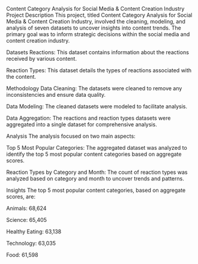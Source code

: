 Content Category Analysis for Social Media & Content Creation Industry
Project Description
This project, titled Content Category Analysis for Social Media & Content Creation Industry, involved the cleaning, modeling, and analysis of seven datasets to uncover insights into content trends. The primary goal was to inform strategic decisions within the social media and content creation industry.

Datasets
Reactions: This dataset contains information about the reactions received by various content.

Reaction Types: This dataset details the types of reactions associated with the content.

Methodology
Data Cleaning: The datasets were cleaned to remove any inconsistencies and ensure data quality.

Data Modeling: The cleaned datasets were modeled to facilitate analysis.

Data Aggregation: The reactions and reaction types datasets were aggregated into a single dataset for comprehensive analysis.

Analysis
The analysis focused on two main aspects:

Top 5 Most Popular Categories: The aggregated dataset was analyzed to identify the top 5 most popular content categories based on aggregate scores.

Reaction Types by Category and Month: The count of reaction types was analyzed based on category and month to uncover trends and patterns.

Insights
The top 5 most popular content categories, based on aggregate scores, are:

Animals: 68,624

Science: 65,405

Healthy Eating: 63,138

Technology: 63,035

Food: 61,598
